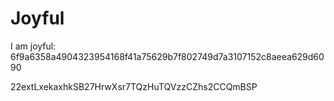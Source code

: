 # Joyful

I am joyful: 6f9a6358a4904323954168f41a75629b7f802749d7a3107152c8aeea629d6090


22extLxekaxhkSB27HrwXsr7TQzHuTQVzzCZhs2CCQmBSP
